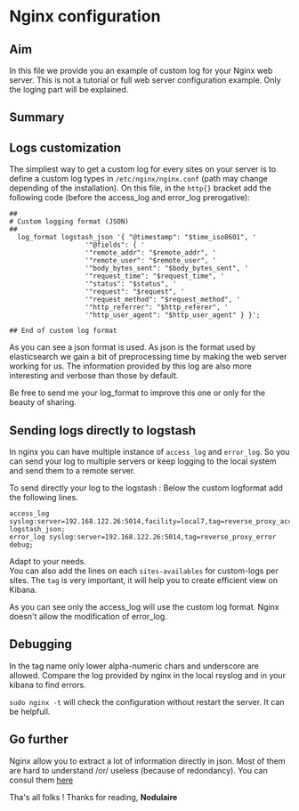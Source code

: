 # Nginx configuration


## Aim
In this file we provide you an example of custom log for your Nginx web server.
This is not a tutorial or full web server configuration example. Only the loging part will be explained.


## Summary

## Logs customization   
The simpliest way to get a custom log for every sites on your server is to define a custom log types in ```/etc/nginx/nginx.conf``` (path may change depending of the installation).
On this file, in the ```http{}``` bracket  add the following code (before the access_log and error_log prerogative):  
```
##
# Custom logging format (JSON)
##
  log_format logstash_json '{ "@timestamp": "$time_iso8601", '
                   '"@fields": { '
                   '"remote_addr": "$remote_addr", '
                   '"remote_user": "$remote_user", '
                   '"body_bytes_sent": "$body_bytes_sent", '
                   '"request_time": "$request_time", '
                   '"status": "$status", '
                   '"request": "$request", '
                   '"request_method": "$request_method", '
                   '"http_referrer": "$http_referer", '
                   '"http_user_agent": "$http_user_agent" } }';

## End of custom log format
```
As you can see a json format is used. As json is the format used by elasticsearch we gain a bit of preprocessing time by making the web server working for us. The information provided by this log are also more interesting and verbose than those by default.

Be free to send me your log_format to improve this one or only for the beauty of sharing.

## Sending logs directly to logstash

In nginx you can have multiple instance of ```access_log``` and ```error_log```. So you can send your log to multiple servers or keep logging to the local system and send them to a remote server.

To send directly your log to the logstash :
Below the custom logformat add the following lines.
```
access_log syslog:server=192.168.122.26:5014,facility=local7,tag=reverse_proxy_access,severity=info logstash_json;
error_log syslog:server=192.168.122.26:5014,tag=reverse_proxy_error debug;
```
Adapt to your needs.  
You can also add the lines on each ```sites-availables``` for custom-logs per sites.
The ```tag``` is very important, it will help you to create efficient view on Kibana.

As you can see only the access_log will use the custom log format. Nginx doesn't allow the modification of error_log.

## Debugging
In the tag name only lower alpha-numeric chars and underscore are allowed.
Compare the log provided by nginx in the local rsyslog and in your kibana to find errors.

```sudo nginx -t``` will check the configuration without restart the server. It can be helpfull.

## Go further

Nginx allow you to extract a lot of information directly in json. Most of them are hard to understand /or/ useless (because of redondancy). You can consul them [here](http://nginx.org/en/docs/ngx_core_module.html)

Tha's all folks !
Thanks for reading,
**Nodulaire**
